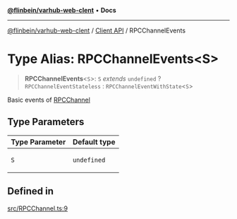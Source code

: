 [**@flinbein/varhub-web-clent**](../../README.md) • **Docs**

***

[@flinbein/varhub-web-clent](../../README.md) / [Client API](../README.md) / RPCChannelEvents

# Type Alias: RPCChannelEvents\<S\>

> **RPCChannelEvents**\<`S`\>: `S` *extends* `undefined` ? `RPCChannelEventStateless` : `RPCChannelEventWithState`\<`S`\>

Basic events of [RPCChannel](../variables/RPCChannel.md)

## Type Parameters

<table>
<thead>
<tr>
<th>Type Parameter</th>
<th>Default type</th>
</tr>
</thead>
<tbody>
<tr>
<td>

`S`

</td>
<td>

`undefined`

</td>
</tr>
</tbody>
</table>

## Defined in

[src/RPCChannel.ts:9](https://github.com/flinbein/varhub-web-client/blob/aa083d0edbc5407bd7a683b04a67f4c55c217aa3/src/RPCChannel.ts#L9)
